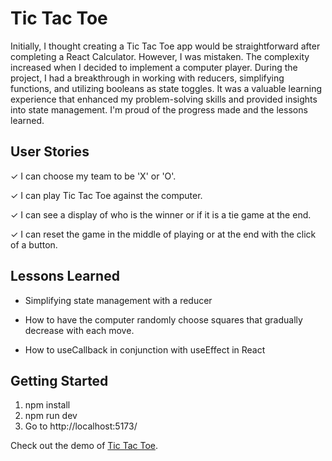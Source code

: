 # Tic Tac Toe 

Initially, I thought creating a Tic Tac Toe app would be straightforward after completing a React Calculator. However, I was mistaken. The complexity increased when I decided to implement a computer player. During the project, I had a breakthrough in working with reducers, simplifying functions, and utilizing booleans as state toggles. It was a valuable learning experience that enhanced my problem-solving skills and provided insights into state management. I'm proud of the progress made and the lessons learned.

## User Stories
&check;  I can choose my team to be 'X' or 'O'.

&check;  I can play Tic Tac Toe against the computer.

&check;  I can see a display of who is the winner or if it is a tie game at the end.

&check;  I can reset the game in the middle of playing or at the end with the click of a button.

## Lessons Learned
- Simplifying state management with a reducer

- How to have the computer randomly choose squares that gradually decrease with each move.

- How to useCallback in conjunction with useEffect in React


## Getting Started


1.  npm install
2.  npm run dev
3.  Go to http://localhost:5173/

Check out the demo of [Tic Tac Toe](https://tic-tac-toe-lint.vercel.app/).
